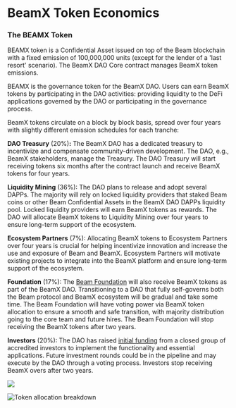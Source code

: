 # BeamX Token Economics

### The BEAMX Token

BEAMX token is a Confidential Asset issued on top of the Beam blockchain with a fixed emission of 100,000,000 units (except for the lender of a 'last resort' scenario). The BeamX DAO Core contract manages BeamX token emissions.

BEAMX is the governance token for the BeamX DAO. Users can earn BeamX tokens by participating in the DAO activities: providing liquidity to the DeFi applications governed by the DAO or participating in the governance process.

BeamX tokens circulate on a block by block basis, spread over four years with slightly different emission schedules for each tranche:

**DAO Treasury** (20%)**:** The BeamX DAO has a dedicated treasury to incentivize and compensate community-driven development. The DAO, e.g., BeamX stakeholders, manage the Treasury. The DAO Treasury will start receiving tokens six months after the contract launch and receive BeamX tokens for four years.

**Liquidity Mining** (36%): The DAO plans to release and adopt several DAPPs. The majority will rely on locked liquidity providers that staked Beam coins or other Beam Confidential Assets in the BeamX DAO DAPPs liquidity pool. Locked liquidity providers will earn BeamX tokens as rewards. The DAO will allocate BeamX tokens to Liquidity Mining over four years to ensure long-term support of the ecosystem.

**Ecosystem Partners** (7%): Allocating BeamX tokens to Ecosystem Partners over four years is crucial for helping incentivize innovation and increase the use and exposure of Beam and BeamX. Ecosystem Partners will motivate existing projects to integrate into the BeamX platform and ensure long-term support of the ecosystem.

**Foundation** (17%): The [Beam Foundation](https://www.beam-foundation.org/) will also receive BeamX tokens as part of the BeamX DAO. Transitioning to a DAO that fully self-governs both the Beam protocol and BeamX ecosystem will be gradual and take some time. The Beam Foundation will have voting power via BeamX token allocation to ensure a smooth and safe transition, with majority distribution going to the core team and future hires. The Beam Foundation will stop receiving the BeamX tokens after two years.

**Investors** (20%): The DAO has raised [initial funding](https://medium.com/beam-mw/beam-raises-2m-usd-decentralizes-governance-and-delivers-confidential-defi-infrastructure-4b13cebcbed3) from a closed group of accredited investors to implement the functionality and essential applications. Future investment rounds could be in the pipeline and may execute by the DAO through a voting process. Investors stop receiving BeamX overs after two years.

![](https://firebasestorage.googleapis.com/v0/b/gitbook-x-prod.appspot.com/o/spaces%2F-M\_xT5mSJnNyG9Y96Eca%2Fuploads%2FJTXs01zk3GlHIPn7sNBl%2Ffile.png?alt=media)



![Token allocation breakdown ](https://miro.medium.com/max/700/1\*zx2x6DXExQ\_m8\_QzRhNdUw.jpeg)
